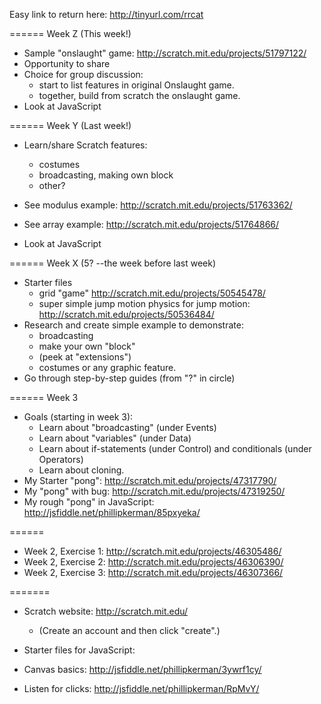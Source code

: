 Easy link to return here:
http://tinyurl.com/rrcat

====== Week Z (This week!)
* Sample "onslaught" game: http://scratch.mit.edu/projects/51797122/
* Opportunity to share
* Choice for group discussion:
	* start to list features in original Onslaught game.
	* together, build from scratch the onslaught game.
* Look at JavaScript

====== Week Y (Last week!)
* Learn/share Scratch features:
	* costumes
	* broadcasting, making own block
	* other?

* See modulus example: http://scratch.mit.edu/projects/51763362/
* See array example: http://scratch.mit.edu/projects/51764866/
* Look at JavaScript

====== Week X (5? --the week before last week)
* Starter files
	* grid "game" http://scratch.mit.edu/projects/50545478/
	* super simple jump motion physics for jump motion: http://scratch.mit.edu/projects/50536484/
* Research and create simple example to demonstrate:
	* broadcasting
	* make your own "block" 
	* (peek at "extensions")
	* costumes or any graphic feature.
* Go through step-by-step guides (from "?" in circle)




====== Week 3
* Goals (starting in week 3): 
	* Learn about "broadcasting" (under Events)
	* Learn about "variables" (under Data)
	* Learn about if-statements (under Control) and conditionals (under Operators)
	* Learn about cloning.
* My Starter "pong": http://scratch.mit.edu/projects/47317790/
* My "pong" with bug: http://scratch.mit.edu/projects/47319250/
* My rough "pong" in JavaScript: http://jsfiddle.net/phillipkerman/85pxyeka/

======
* Week 2, Exercise 1: http://scratch.mit.edu/projects/46305486/
* Week 2, Exercise 2: http://scratch.mit.edu/projects/46306390/
* Week 2, Exercise 3: http://scratch.mit.edu/projects/46307366/


=======
* Scratch website: http://scratch.mit.edu/
	* (Create an account and then click "create".)


* Starter files for JavaScript:
* Canvas basics: http://jsfiddle.net/phillipkerman/3ywrf1cy/
* Listen for clicks: http://jsfiddle.net/phillipkerman/RpMvY/

